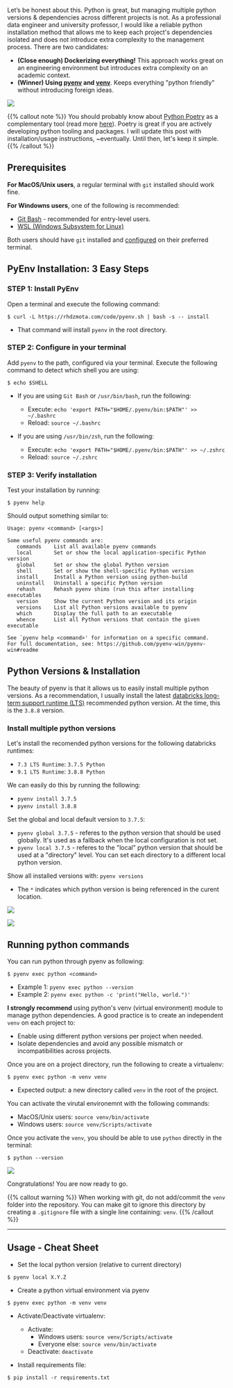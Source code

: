 
Let’s be honest about this. Python is great, but managing multiple python versions & dependencies across different projects is not. As a professional data engineer and university professor, I would like a reliable python installation method that allows me to keep each project's dependencies isolated and does not introduce extra complexity to the management process. There are two candidates:
* **(Close enough) Dockerizing everything!** This approach works great on an engineering environment but introduces extra complexity on an academic context.
* **(Winner) Using [pyenv][pyenv] and [venv][venv]**. Keeps everything "python friendly" without introducing foreign ideas.

[pyenv]: https://github.com/pyenv/pyenv
[venv]: https://docs.python.org/3/library/venv.html

[![](https://imgs.xkcd.com/comics/python_environment_2x.png)][xkcd]

[xkcd]: https://xkcd.com/1987/

{{% callout note %}}
You should probably know about [Python Poetry](https://python-poetry.org/) as a complementary tool (read more [here](https://muttdata.ai/blog/2020/08/21/a-poetic-apology.html)). Poetry is great if you are actively developing python tooling and packages. I will update this post with installation/usage instructions, ~eventually. Until then, let's keep it simple.
{{% /callout %}}


## Prerequisites

**For MacOS/Unix users**, a regular terminal with `git` installed should work fine.

**For Windowns users**, one of the following is recommended:
* [Git Bash](https://git-scm.com/downloads) - recommended for entry-level users.
* [WSL (Windows Subsystem for Linux)](https://docs.microsoft.com/en-us/windows/wsl/install)

Both users should have `git` installed and [configured][git-config] on their preferred terminal.

[git-config]: https://git-scm.com/book/en/v2/Getting-Started-First-Time-Git-Setup

## PyEnv Installation: 3 Easy Steps

### **STEP 1**: Install PyEnv

Open a terminal and execute the following command:

```commandline
$ curl -L https://rhdzmota.com/code/pyenv.sh | bash -s -- install
```
* That command will install `pyenv` in the root directory.

### **STEP 2**: Configure in your terminal

Add `pyenv` to the path, configured via your terminal. Execute the following command to detect which shell you are using:

```commandline
$ echo $SHELL
```

* If you are using `Git Bash` or `/usr/bin/bash`, run the following:
    * Execute: `echo 'export PATH="$HOME/.pyenv/bin:$PATH"' >> ~/.bashrc`
    * Reload: `source ~/.bashrc`


* If you are using `/usr/bin/zsh`, run the following:
    * Execute: `echo 'export PATH="$HOME/.pyenv/bin:$PATH"' >> ~/.zshrc`
    * Reload: `source ~/.zshrc`

### **STEP 3**: Verify installation

Test your installation by running:

```commandline
$ pyenv help
```

Should output something similar to:

```text
Usage: pyenv <command> [<args>]

Some useful pyenv commands are:
   commands    List all available pyenv commands
   local       Set or show the local application-specific Python version
   global      Set or show the global Python version
   shell       Set or show the shell-specific Python version
   install     Install a Python version using python-build
   uninstall   Uninstall a specific Python version
   rehash      Rehash pyenv shims (run this after installing executables
   version     Show the current Python version and its origin
   versions    List all Python versions available to pyenv
   which       Display the full path to an executable
   whence      List all Python versions that contain the given executable

See `pyenv help <command>' for information on a specific command.
For full documentation, see: https://github.com/pyenv-win/pyenv-win#readme

```

## Python Versions & Installation

The beauty of pyenv is that it allows us to easily install multiple python versions. As a recommendation, I usually install the latest [databricks long-term support runtime (LTS)][DBR_LTS] recommended python version. At the time, this is the `3.8.8` version.

[DBR_LTS]: https://docs.databricks.com/release-notes/runtime/releases.html

### Install multiple python versions

Let's install the recomended python versions for the following databricks runtimes:
* `7.3 LTS Runtime`: `3.7.5 Python`
* `9.1 LTS Runtime`: `3.8.8 Python`


We can easily do this by running the following:
* `pyenv install 3.7.5`
* `pyenv install 3.8.8`

Set the global and local default version to `3.7.5`:
* `pyenv global 3.7.5` - referes to the python version that should be used globally. It's used as a fallback when the local configuration is not set.
* `pyenv local 3.7.5` - referes to the "local" python version that should be used at a "directory" level. You can set each directory to a different local python version.

Show all installed versions with: `pyenv versions`
* The `*` indicates which python version is being referenced in the curent location.

![](https://hackmd.io/_uploads/Sy9-7rIAt.png)

![](https://hackmd.io/_uploads/r1GE7SL0t.png)

## Running python commands

You can run python through pyenv as  following:

```commandline
$ pyenv exec python <command>
```
* Example 1: `pyenv exec python --version`
* Example 2: `pyenv exec python -c 'print("Hello, world.")'`

**I strongly recommend** using python's venv (virtual environment) module to manage python dependencies. A good practice is to create an independent `venv` on each project to:
* Enable using different python versions per project when needed.
* Isolate dependencies and avoid any possible mismatch or incompatibilities across projects.

Once you are on a project directory, run the following to create a virtualenv:

```commandline
$ pyenv exec python -m venv venv
```
* Expected output: a new directory called `venv` in the root of the project.

You can activate the virutal environemnt with the following commands:
* MacOS/Unix users: `source venv/bin/activate`
* Windows users: `source venv/Scripts/activate`

Once you activate the `venv`, you should be able to use `python` directly in the terminal:

```commandline
$ python --version
```
![](https://hackmd.io/_uploads/HkR6DSURt.png)


Congratulations! You are now ready to go.

{{% callout warning %}}
When working with git, do not add/commit the `venv` folder into the repository. You can make git to ignore this directory by creating a `.gitignore` file with a single line containing: `venv`. 
{{% /callout %}}

---

## Usage - Cheat Sheet

* Set the local python version (relative to current directory)

```commandline
$ pyenv local X.Y.Z
```

* Create a python virtual environment via pyenv

```commandline
$ pyenv exec python -m venv venv
```

* Activate/Deactivate virtualenv:
    * Activate:
        * Windows users: `source venv/Scripts/activate`
        * Everyone else: `source venv/bin/activate`
    * Deactivate: `deactivate`


* Install requirements file:

```commandline
$ pip install -r requirements.txt
```
